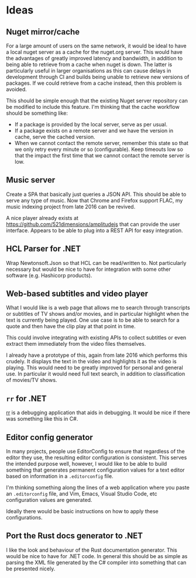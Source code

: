 # Ideas

## Nuget mirror/cache

For a large amount of users on the same network, it would be ideal to have a
local nuget server as a cache for the nuget.org server. This would have the
advantages of greatly improved latency and bandwidth, in addition to being able
to retrieve from a cache when nuget is down. The latter is particularly useful
in larger organisations as this can cause delays in development through CI and
builds being unable to retrieve new versions of packages. If we could retrieve
from a cache instead, then this problem is avoided.

This should be simple enough that the existing Nuget server repository can be
modified to include this feature. I'm thinking that the cache workflow should
be something like:

* If a package is provided by the local server, serve as per usual.
* If a package exists on a remote server and we have the version in cache,
  serve the cached version.
* When we cannot contact the remote server, remember this state so that we only
  retry every minute or so (configurable). Keep timeouts low so that the impact
 the first time that we cannot contact the remote server is low.

## Music server

Create a SPA that basically just queries a JSON API. This should be able to
serve any type of music. Now that Chrome and Firefox support FLAC, my music
indexing project from late 2016 can be revived.

A nice player already exists at https://github.com/521dimensions/amplitudejs
that can provide the user interface. Appears to be able to plug into a REST API for easy integration.

## HCL Parser for .NET

Wrap Newtonsoft.Json so that HCL can be read/written to. Not particularly
necessary but would be nice to have for integration with some other software
(e.g. Hashicorp products).

## Web-based subtitles and video player

What I would like is a web page that allows me to search through transcripts or
subtitles of TV shows and/or movies, and in particular highlight when the text
is currently being played. One use case is to be able to search for a quote and
then have the clip play at that point in time.

This could involve integrating with existing APIs to collect subtitles or even
extract them immediately from the video files themselves.

I already have a prototype of this, again from late 2016 which performs this
crudely. It displays the text in the video and highlights it as the video is
playing. This would need to be greatly improved for personal and general use.
In particular it would need full text search, in addition to classification of
movies/TV shows.

## `rr` for .NET

[rr](http://rr-project.org/) is a debugging application that aids in debugging.
It would be nice if there was something like this in C\#.

## Editor config generator

In many projects, people use EditorConfig to ensure that regardless of the editor
they use, the resulting editor configuration is consistent. This serves the intended
purpose well, however, I would like to be able to build something that generates
permanent configuration values for a text editor based on information in a
`.editorconfig` file.

I'm thinking something along the lines of a web application where you paste an
`.editorconfig` file, and Vim, Emacs, Visual Studio Code, etc configuration values
are generated. 

Ideally there would be basic instructions on how to apply these configurations.

## Port the Rust docs generator to .NET

I like the look and behaviour of the Rust documentation generator. This would be
nice to have for .NET code. In general this should be as simple as parsing the
XML file generated by the C# compiler into something that can be presented nicely.